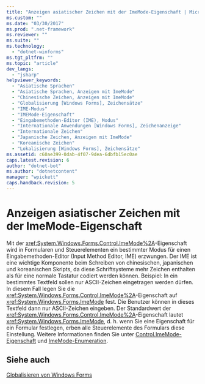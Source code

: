 ```yaml
---
title: "Anzeigen asiatischer Zeichen mit der ImeMode-Eigenschaft | Microsoft Docs"
ms.custom: ""
ms.date: "03/30/2017"
ms.prod: ".net-framework"
ms.reviewer: ""
ms.suite: ""
ms.technology: 
  - "dotnet-winforms"
ms.tgt_pltfrm: ""
ms.topic: "article"
dev_langs: 
  - "jsharp"
helpviewer_keywords: 
  - "Asiatische Sprachen"
  - "Asiatische Sprachen, Anzeigen mit ImeMode"
  - "Chinesische Zeichen, Anzeigen mit ImeMode"
  - "Globalisierung [Windows Forms], Zeichensätze"
  - "IME-Modus"
  - "IMEMode-Eigenschaft"
  - "Eingabemethoden-Editor (IME), Modus"
  - "Internationale Anwendungen [Windows Forms], Zeichenanzeige"
  - "Internationale Zeichen"
  - "Japanische Zeichen, Anzeigen mit ImeMode"
  - "Koreanische Zeichen"
  - "Lokalisierung [Windows Forms], Zeichensätze"
ms.assetid: c60ae399-0dab-4f07-9dea-6dbfb15ec0ae
caps.latest.revision: 6
author: "dotnet-bot"
ms.author: "dotnetcontent"
manager: "wpickett"
caps.handback.revision: 5
---
```

# Anzeigen asiatischer Zeichen mit der ImeMode-Eigenschaft
Mit der <xref:System.Windows.Forms.Control.ImeMode%2A>\-Eigenschaft wird in Formularen und Steuerelementen ein bestimmter Modus für einen Eingabemethoden\-Editor \(Input Method Editor, IME\) erzwungen.  Der IME ist eine wichtige Komponente beim Schreiben von chinesischen, japanischen und koreanischen Skripts, da diese Schriftsysteme mehr Zeichen enthalten als für eine normale Tastatur codiert werden können.  Beispiel: In ein bestimmtes Textfeld sollen nur ASCII\-Zeichen eingetragen werden dürfen.  In diesem Fall legen Sie die <xref:System.Windows.Forms.Control.ImeMode%2A>\-Eigenschaft auf <xref:System.Windows.Forms.ImeMode> fest. Die Benutzer können in dieses Textfeld dann nur ASCII\-Zeichen eingeben.  Der Standardwert der <xref:System.Windows.Forms.Control.ImeMode%2A>\-Eigenschaft lautet <xref:System.Windows.Forms.ImeMode>, d. h. wenn Sie eine Eigenschaft für ein Formular festlegen, erben alle Steuerelemente des Formulars diese Einstellung.  Weitere Informationen finden Sie unter [Control.ImeMode\-Eigenschaft](frlrfSystemWindowsFormsControlClassImeModeTopic) und [ImeMode\-Enumeration](frlrfSystemWindowsFormsImeModeClassTopic).  
  
## Siehe auch  
 [Globalisieren von Windows Forms](../../../../docs/framework/winforms/advanced/globalizing-windows-forms.md)